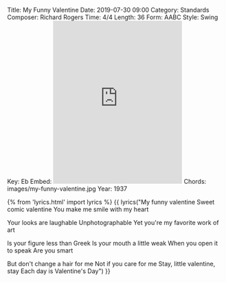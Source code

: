 Title: My Funny Valentine
Date: 2019-07-30 09:00
Category: Standards
Composer: Richard Rogers
Time: 4/4
Length: 36
Form: AABC
Style: Swing
Key: Eb
Embed: <iframe src="https://open.spotify.com/embed/playlist/2uUQgQ8Yk5vye00gREYk0G" width="300" height="380" frameborder="0" allowtransparency="true" allow="encrypted-media"></iframe>
Chords: images/my-funny-valentine.jpg
Year: 1937

{% from 'lyrics.html' import lyrics %}
{{ lyrics("My funny valentine
Sweet comic valentine
You make me smile with my heart

Your looks are laughable
Unphotographable
Yet you're my favorite work of art

Is your figure less than Greek
Is your mouth a little weak
When you open it to speak
Are you smart

But don't change a hair for me
Not if you care for me
Stay, little valentine, stay
Each day is Valentine's Day") }}
